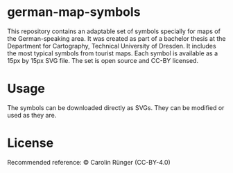 # german-map-symbols
This repository contains an adaptable set of symbols specially for maps of the German-speaking area.
It was created as part of a bachelor thesis at the Department for Cartography, Technical University of Dresden. 
It includes the most typical symbols from tourist maps. Each symbol is available as a 15px by 15px SVG file. The set is open source and CC-BY licensed. 

# Usage
The symbols can be downloaded directly as SVGs. They can be modified or used as they are.

# License
Recommended reference: © Carolin Rünger (CC-BY-4.0)
